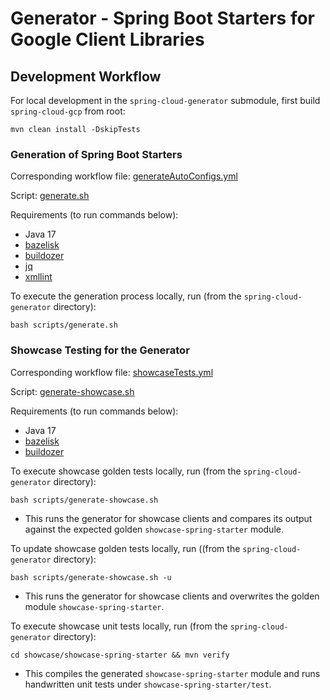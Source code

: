 # Generator - Spring Boot Starters for Google Client Libraries


## Development Workflow

For local development in the `spring-cloud-generator` submodule,
first build `spring-cloud-gcp` from root:

```
mvn clean install -DskipTests
```

### Generation of Spring Boot Starters

Corresponding workflow file: [generateAutoConfigs.yml](/.github/workflows/generateAutoConfigs.yml)

Script: [generate.sh](scripts/generate.sh)

Requirements (to run commands below):
* Java 17
* [bazelisk](https://github.com/bazelbuild/bazelisk)
* [buildozer](https://github.com/bazelbuild/buildtools/tree/master/buildozer)
* [jq](https://jqlang.github.io/jq/download/)
* [xmllint](https://gnome.pages.gitlab.gnome.org/libxml2/xmllint.html)

To execute the generation process locally, run (from the `spring-cloud-generator` directory):
```
bash scripts/generate.sh
```

### Showcase Testing for the Generator

Corresponding workflow file: [showcaseTests.yml](/.github/workflows/showcaseTests.yml)

Script: [generate-showcase.sh](scripts/generate-showcase.sh)

Requirements (to run commands below):
* Java 17
* [bazelisk](https://github.com/bazelbuild/bazelisk)
* [buildozer](https://github.com/bazelbuild/buildtools/tree/master/buildozer)

To execute showcase golden tests locally, run (from the `spring-cloud-generator` directory):
```
bash scripts/generate-showcase.sh
```
* This runs the generator for showcase clients and compares its output against the expected golden `showcase-spring-starter` module. 

To update showcase golden tests locally, run ((from the `spring-cloud-generator` directory):
```
bash scripts/generate-showcase.sh -u
```
* This runs the generator for showcase clients and overwrites the golden module `showcase-spring-starter`.

To execute showcase unit tests locally, run (from the `spring-cloud-generator` directory):
```
cd showcase/showcase-spring-starter && mvn verify
```
* This compiles the generated `showcase-spring-starter` module and runs handwritten unit tests under `showcase-spring-starter/test`.
